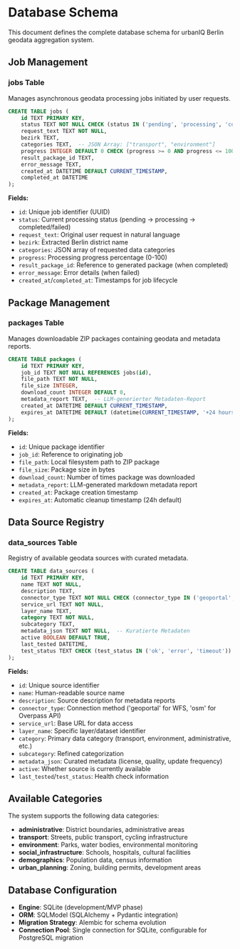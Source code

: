 # Database Schema

This document defines the complete database schema for urbanIQ Berlin geodata aggregation system.

## Job Management

### jobs Table

Manages asynchronous geodata processing jobs initiated by user requests.

```sql
CREATE TABLE jobs (
    id TEXT PRIMARY KEY,
    status TEXT NOT NULL CHECK (status IN ('pending', 'processing', 'completed', 'failed')),
    request_text TEXT NOT NULL,
    bezirk TEXT,
    categories TEXT,  -- JSON Array: ["transport", "environment"]
    progress INTEGER DEFAULT 0 CHECK (progress >= 0 AND progress <= 100),
    result_package_id TEXT,
    error_message TEXT,
    created_at DATETIME DEFAULT CURRENT_TIMESTAMP,
    completed_at DATETIME
);
```

**Fields:**

- `id`: Unique job identifier (UUID)
- `status`: Current processing status (pending → processing → completed/failed)
- `request_text`: Original user request in natural language
- `bezirk`: Extracted Berlin district name
- `categories`: JSON array of requested data categories
- `progress`: Processing progress percentage (0-100)
- `result_package_id`: Reference to generated package (when completed)
- `error_message`: Error details (when failed)
- `created_at`/`completed_at`: Timestamps for job lifecycle

## Package Management

### packages Table

Manages downloadable ZIP packages containing geodata and metadata reports.

```sql
CREATE TABLE packages (
    id TEXT PRIMARY KEY,
    job_id TEXT NOT NULL REFERENCES jobs(id),
    file_path TEXT NOT NULL,
    file_size INTEGER,
    download_count INTEGER DEFAULT 0,
    metadata_report TEXT,  -- LLM-generierter Metadaten-Report
    created_at DATETIME DEFAULT CURRENT_TIMESTAMP,
    expires_at DATETIME DEFAULT (datetime(CURRENT_TIMESTAMP, '+24 hours'))
);
```

**Fields:**

- `id`: Unique package identifier
- `job_id`: Reference to originating job
- `file_path`: Local filesystem path to ZIP package
- `file_size`: Package size in bytes
- `download_count`: Number of times package was downloaded
- `metadata_report`: LLM-generated markdown metadata report
- `created_at`: Package creation timestamp
- `expires_at`: Automatic cleanup timestamp (24h default)

## Data Source Registry

### data_sources Table

Registry of available geodata sources with curated metadata.

```sql
CREATE TABLE data_sources (
    id TEXT PRIMARY KEY,
    name TEXT NOT NULL,
    description TEXT,
    connector_type TEXT NOT NULL CHECK (connector_type IN ('geoportal', 'osm')),
    service_url TEXT NOT NULL,
    layer_name TEXT,
    category TEXT NOT NULL,
    subcategory TEXT,
    metadata_json TEXT NOT NULL,  -- Kuratierte Metadaten
    active BOOLEAN DEFAULT TRUE,
    last_tested DATETIME,
    test_status TEXT CHECK (test_status IN ('ok', 'error', 'timeout'))
);
```

**Fields:**

- `id`: Unique source identifier
- `name`: Human-readable source name
- `description`: Source description for metadata reports
- `connector_type`: Connection method ('geoportal' for WFS, 'osm' for Overpass API)
- `service_url`: Base URL for data access
- `layer_name`: Specific layer/dataset identifier
- `category`: Primary data category (transport, environment, administrative, etc.)
- `subcategory`: Refined categorization
- `metadata_json`: Curated metadata (license, quality, update frequency)
- `active`: Whether source is currently available
- `last_tested`/`test_status`: Health check information

## Available Categories

The system supports the following data categories:

- **administrative**: District boundaries, administrative areas
- **transport**: Streets, public transport, cycling infrastructure
- **environment**: Parks, water bodies, environmental monitoring
- **social_infrastructure**: Schools, hospitals, cultural facilities
- **demographics**: Population data, census information
- **urban_planning**: Zoning, building permits, development areas

## Database Configuration

- **Engine**: SQLite (development/MVP phase)
- **ORM**: SQLModel (SQLAlchemy + Pydantic integration)
- **Migration Strategy**: Alembic for schema evolution
- **Connection Pool**: Single connection for SQLite, configurable for PostgreSQL migration
